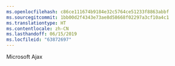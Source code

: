 ```yaml
---
ms.openlocfilehash: c86ce111674b9184e32c5764ce51233f8863abbf
ms.sourcegitcommit: 1bb00d2f4343e73ae8d58668f02297a3cf10a4c1
ms.translationtype: HT
ms.contentlocale: zh-CN
ms.lasthandoff: 06/15/2019
ms.locfileid: "63872697"
---
```

Microsoft Ajax